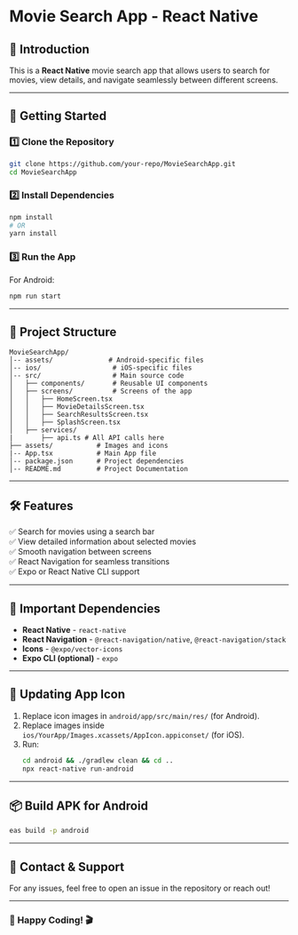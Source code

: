 # Movie Search App - React Native

## 📌 Introduction

This is a **React Native** movie search app that allows users to search for movies, view details, and navigate seamlessly between different screens.

---

## 🚀 Getting Started

### 1️⃣ **Clone the Repository**

```sh
git clone https://github.com/your-repo/MovieSearchApp.git
cd MovieSearchApp
```

### 2️⃣ **Install Dependencies**

```sh
npm install
# OR
yarn install
```

### 3️⃣ **Run the App**

For Android:

```sh
npm run start
```

---

## 📂 Project Structure

```
MovieSearchApp/
│-- assets/              # Android-specific files
│-- ios/                  # iOS-specific files
│-- src/                  # Main source code
│   ├── components/       # Reusable UI components
│   ├── screens/          # Screens of the app
│   │   ├── HomeScreen.tsx
│   │   ├── MovieDetailsScreen.tsx
│   │   ├── SearchResultsScreen.tsx
│   │   ├── SplashScreen.tsx
│   ├── services/
|       ├── api.ts # All API calls here
├── assets/           # Images and icons
|-- App.tsx           # Main App file
│-- package.json      # Project dependencies
│-- README.md         # Project Documentation
```

---

## 🛠 Features

✅ Search for movies using a search bar  
✅ View detailed information about selected movies  
✅ Smooth navigation between screens  
✅ React Navigation for seamless transitions  
✅ Expo or React Native CLI support

---

## 📌 Important Dependencies

- **React Native** - `react-native`
- **React Navigation** - `@react-navigation/native`, `@react-navigation/stack`
- **Icons** - `@expo/vector-icons`
- **Expo CLI (optional)** - `expo`

---

## 📸 Updating App Icon

1. Replace icon images in `android/app/src/main/res/` (for Android).
2. Replace images inside `ios/YourApp/Images.xcassets/AppIcon.appiconset/` (for iOS).
3. Run:
   ```sh
   cd android && ./gradlew clean && cd ..
   npx react-native run-android
   ```

---

## 📦 Build APK for Android

```sh
eas build -p android
```

---

## 📧 Contact & Support

For any issues, feel free to open an issue in the repository or reach out!

---

### 🚀 Happy Coding! 🎬

